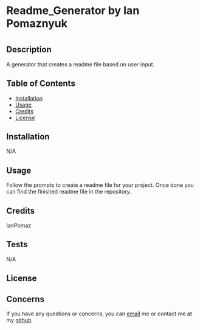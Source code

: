   # Readme_Generator by Ian Pomaznyuk
  #


## Description
  A generator that creates a readme file based on user input.

## Table of Contents

- [Installation](#installation)
- [Usage](#usage)
- [Credits](#credits)
- [License](#license)

## Installation
  N/A

## Usage
  Follow the prompts to create a readme file for your project. Once done you can find the finished readme file in the repository.

## Credits
  IanPomaz

## Tests
  N/A

## License



## Concerns

If you have any questions or concerns, you can [email](mailto:jpomaz12@gmail.com) me or contact me at my [github](https://github.com/IanPomaz)